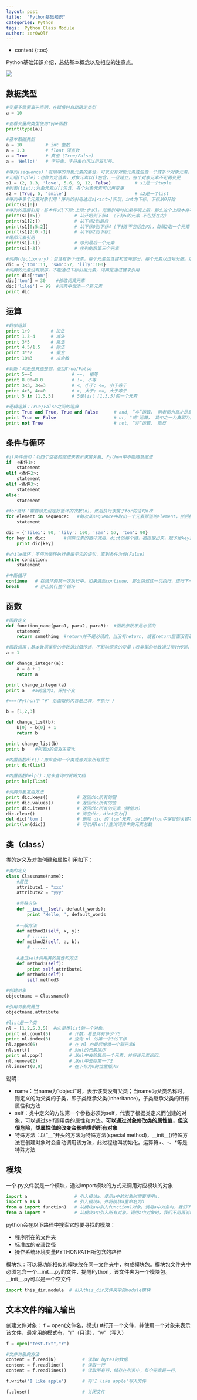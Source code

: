 ```yaml
---
layout: post
title:  "Python基础知识"
categories: Python
tags:  Python Class Module
author: zer0w0lf
---
```


* content
{:toc}

Python基础知识介绍，总结基本概念以及相应的注意点。

![](http://pic.58pic.com/58pic/12/40/48/158PICT58PICEQt.jpg)


## 数据类型

```python
#变量不需要事先声明，在赋值时自动确定类型
a = 10

#查看变量的类型使用type函数
print(type(a))

#基本数据类型
a = 10         # int 整数
a = 1.3        # float 浮点数
a = True       # 真值 (True/False)
a = 'Hello!'   # 字符串。字符串也可以用双引号。

#序列(sequence)：有顺序的对象元素的集合，可以没有对象元素或包含一个或多个对象元素，序列有元组和列表两种
#元组(tuple)：也称为定值表，对象元素以()包含，一旦建立，各个对象元素不可再变更
s1 = (2, 1.3, 'love', 5.6, 9, 12, False)         # s1是一个tuple
#列表(list):对象元素以[]包含，各个对象元素可以再变更
s2 = [True, 5, 'smile']                          # s2是一个list
#序列中单个元素对象引用：序列的引用通过s[<int>]实现，int为下标，下标从0开始
print(s1[0])
#序列的范围引用：基本样式[下限:上限:步长]。范围引用时如果写明上限，那么这个上限本身不包括在内
print(s1[:5])             # 从开始到下标4 （下标5的元素 不包括在内）
print(s1[2:])             # 从下标2到最后
print(s1[0:5:2])          # 从下标0到下标4 (下标5不包括在内)，每隔2取一个元素 （下标为0，2，4的元素）
print(s1[2:0:-1])         # 从下标2到下标1
#尾部元素引用
print(s1[-1])             # 序列最后一个元素
print(s1[-3])             # 序列倒数第三个元素

#词典(dictionary)：包含有多个元素，每个元素包含键和值两部分，每个元素以逗号分隔。以不可变的对象作为键，如以字符串、数字或者真值来表示键，值可以是任意对象。键和值两者一一对应
dic = {'tom':11, 'sam':57, 'lily':100}
#词典的元素没有顺序，不能通过下标引用元素，词典是通过键来引用
print dic['tom']
dic['tom'] = 30    #修改词典元素
dic['lilei'] = 99  #词典中增添一个新元素
print dic
```

## 运算

```python
#数学运算
print 1+9        # 加法
print 1.3-4      # 减法
print 3*5        # 乘法
print 4.5/1.5    # 除法
print 3**2       # 乘方     
print 10%3       # 求余数

#判断：判断是真还是假，返回True/False
print 5==6               # ==， 相等
print 8.0!=8.0           # !=, 不等
print 3<3, 3<=3          # <, 小于; <=, 小于等于
print 4>5, 4>=0          # >, 大于; >=, 大于等于
print 5 in [1,3,5]       # 5是list [1,3,5]的一个元素

#逻辑运算：True/False之间的运算
print True and True, True and False      # and, “与”运算， 两者都为真才是真
print True or False                      # or, "或"运算， 其中之一为真即为真
print not True                           # not, “非”运算， 取反
```

## 条件与循环
```python
#if条件语句：以四个空格的缩进来表示隶属关系, Python中不能随意缩进
if  <条件1>:
    statement
elif <条件2>:
    statement
elif <条件3>:
    statement
else:
    statement

#for循环：需要预先设定好循环的次数(n)，然后执行隶属于for的语句n次
for element in sequence:   #每次从sequence中取出一个元素赋值给element，然后执行statement
    statement

dic = {'lilei': 90, 'lily': 100, 'sam': 57, 'tom': 90}
for key in dic:       #词典元素的循环调用，dict的每个键，被提取出来，赋予给key变量
    print dic[key]

#while循环：不停地循环执行隶属于它的语句，直到条件为假(False)
while condition:
    statement

#中断循环
continue   # 在循环的某一次执行中，如果遇到continue, 那么跳过这一次执行，进行下一次的操作
break      # 停止执行整个循环
```

## 函数
```python
#函数定义
def function_name(para1, para2, para3):  #函数参数不是必须的
    statement
    return something  #return并不是必须的，当没有return, 或者return后面没有返回值时，函数将自动返回None。return可以返回多个值，以逗号分隔，如return a,b,c，相当于返回一个tuple(定值表)

#函数调用：基本数据类型的参数通过值传递，不影响原来的变量；表类型的参数通过指针传递，影响原来的变量
a = 1

def change_integer(a):
    a = a + 1
    return a

print change_integer(a)
print a   #a的值为1，保持不变

#===(Python中 "#" 后面跟的内容是注释，不执行 )

b = [1,2,3]

def change_list(b):
    b[0] = b[0] + 1
    return b

print change_list(b)
print b    #列表b的值发生变化

#内置函数dir()：用来查询一个类或者对象所有属性
print dir(list)

#内置函数help()：用来查询的说明文档
print help(list)

#词典对象常用方法
print dic.keys()           # 返回dic所有的键
print dic.values()         # 返回dic所有的值
print dic.items()          # 返回dic所有的元素（键值对）
dic.clear()                # 清空dic，dict变为{}
del dic['tom']             # 删除 dic 的‘tom’元素，del是Python中保留的关键字，用于删除对象。
print(len(dic))            # 可以用len()查询词典中的元素总数
```

## 类（class）

类的定义及对象创建和属性引用如下：

```python
#类的定义
class Classname(name):
    #属性
    attribute1 = "xxx"
    attribute2 = "yyy" 
    
    #特殊方法
    def __init__(self, default_words):
        print 'Hello, ', default_words
    
    #一般方法
    def method1(self, x, y):
        # ......
    def method2(self, a, b):
        # ......
    
    #通过self调用类的属性和方法
    def method3(self):
        print self.attribute1
    def method4(self):
        self.method3

#创建对象
objectname = Classname()

#引用对象的属性
objectname.attribute

#list是一个类
nl = [1,2,5,3,5]  #nl是类list的一个对象。
print nl.count(5)       # 计数，看总共有多少个5
print nl.index(3)       # 查询 nl 的第一个3的下标
nl.append(6)            # 在 nl 的最后增添一个新元素6
nl.sort()               # 对nl的元素排序
print nl.pop()          # 从nl中去除最后一个元素，并将该元素返回。
nl.remove(2)            # 从nl中去除第一个2
nl.insert(0,9)          # 在下标为0的位置插入9
```

说明：

- name：当name为“object”时，表示该类没有父类；当name为父类名称时，则定义的为父类的子类，即子类继承父类(inheritance)，子类继承父类的所有属性和方法
- self：类中定义的方法第一个参数必须为self，代表了根据类定义而创建的对象，可以通过self调用类的属性和方法。**可以通过对象修改类的属性值，但这很危险，类属性值的改变会影响类的所有对象**
- 特殊方法：以“\_\_”开头的方法为特殊方法(special method)，\_\_init\_\_()特殊方法在创建对象时会自动调用该方法，此过程也叫初始化。运算符+、-、*等是特殊方法

## 模块

一个.py文件就是一个模块，通过import模块的方式来调用对应模块的对象

```python
import a                  # 引入模块a，使用a中的对象时需要使用a.
import a as b             # 引入模块a，并将模块a重命名为b
from a import function1   # 从模块a中引入function1对象。调用a中对象时，我们不用再说明模块，即直接使用function1，而不是a.function1。
from a import *           # 从模块a中引入所有对象。调用a中对象时，我们不用再说明模块，即直接使用对象，而不是a.对象。
```
python会在以下路径中搜索它想要寻找的模块：

- 程序所在的文件夹
- 标准库的安装路径
- 操作系统环境变量PYTHONPATH所包含的路径

模块包：可以将功能相似的模块放在同一文件夹中，构成模块包。模块包文件夹中必须包含一个\_\_init\_\_.py的文件，提醒Python，该文件夹为一个模块包。\_\_init\_\_.py可以是一个空文件

```python
import this_dir.module  # 引入this_dir文件夹中的module模块
```

## 文本文件的输入输出

创建文件对象：
f = open(文件名，模式)    #打开一个文件，并使用一个对象来表示该文件，最常用的模式有，"r"（只读），“w”（写入）

```python
f = open("test.txt","r")
```

```python
#文件对象的方法
content = f.read(N)          # 读取N bytes的数据
content = f.readline()       # 读取一行
content = f.readlines()      # 读取所有行，储存在列表中，每个元素是一行。

f.write('I like apple')      # 将'I like apple'写入文件

f.close()                    # 关闭文件
```
